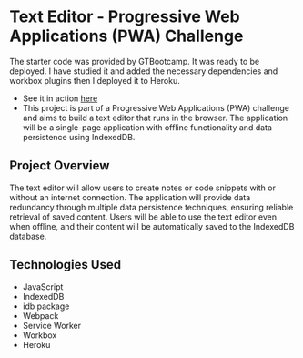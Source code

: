 # Text Editor - Progressive Web Applications (PWA) Challenge
The starter code was provided by GTBootcamp. It was ready to be deployed. I have studied it and added the necessary dependencies and workbox plugins then I deployed it to Heroku.
- See it in action <a href="https://evopwatexteditor.herokuapp.com/">here</a>
- This project is part of a Progressive Web Applications (PWA) challenge and aims to build a text editor that runs in the browser. The application will be a single-page application with offline functionality and data persistence using IndexedDB.

## Project Overview
The text editor will allow users to create notes or code snippets with or without an internet connection. The application will provide data redundancy through multiple data persistence techniques, ensuring reliable retrieval of saved content. Users will be able to use the text editor even when offline, and their content will be automatically saved to the IndexedDB database.

## Technologies Used
- JavaScript
- IndexedDB
- idb package
- Webpack
- Service Worker
- Workbox
- Heroku
